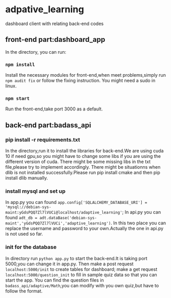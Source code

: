 # adpative_learning
dashboard client with relating back-end codes


## front-end part:dashboard_app

In the directory, you can run:

### `npm install`

Install the necessary modules for front-end,when meet problems,simply run 
`npm audit fix` or follow the fixing instruction.
You might need a sudo in linux.

### `npm start`

Run the front-end,take port 3000 as a default.

## back-end part:badass_api

### pip install -r requirements.txt 
In the directory,run it to install the libraries for back-end.We are using cuda 10 if need gpu,so you might have to change some libs if you are using the different version of cuda.
There might be some missing libs in the txt file,please try to implement accordingly.
There might be situationns when dlib is not installed successfully.Please run pip install cmake and then pip install dlib manually.

### install mysql and set up
In app.py you can found `app.config['SQLALCHEMY_DATABASE_URI'] = 'mysql://debian-sys-maint:yGdsPQQ7Zl7lVUCi@localhost/adaptive_learning'`;
In api.py you can found `adt_db = adt.dataBase('debian-sys-maint','yGdsPQQ7Zl7lVUCi','adaptive_learning')`.
In this two place you can replace the username and password to your own.Actually the one in api.py is not used so far.

### init for the database
In directory run `python app.py` to start the back-end.It is taking port 5000,you can change it in app.py.
Then make a post request `localhost:5000/init` to create tables for dashboard;
     make a get request `localhost:5000/question_init` to fill in sample quiz data so that you can start the app.
You can find the question files in `badass_api/adaptive/Math`,you can modify with you own quiz,but have to follow the format.








